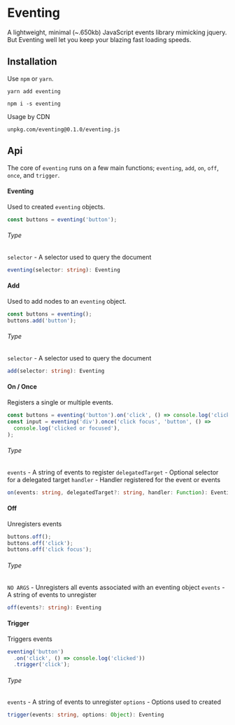 # Eventing

A lightweight, minimal (~.650kb) JavaScript events library mimicking jquery. But Eventing well let you keep your blazing fast loading speeds.

## Installation

Use `npm` or `yarn`.

```
yarn add eventing
```

```
npm i -s eventing
```

Usage by CDN

```
unpkg.com/eventing@0.1.0/eventing.js
```

## Api

The core of `eventing` runs on a few main functions; `eventing`, `add`, `on`, `off`, `once`, and `trigger`.

#### Eventing

Used to created `eventing` objects.

```js
const buttons = eventing('button');
```

###### Type

`selector` - A selector used to query the document

```ts
eventing(selector: string): Eventing
```

#### Add

Used to add nodes to an `eventing` object.

```js
const buttons = eventing();
buttons.add('button');
```

###### Type

`selector` - A selector used to query the document

```ts
add(selector: string): Eventing
```

#### On / Once

Registers a single or multiple events.

```js
const buttons = eventing('button').on('click', () => console.log('clicked'));
const input = eventing('div').once('click focus', 'button', () =>
  console.log('clicked or focused'),
);
```

###### Type

`events` - A string of events to register
`delegatedTarget` - Optional selector for a delegated target
`handler` - Handler registered for the event or events

```ts
on(events: string, delegatedTarget?: string, handler: Function): Eventing
```

#### Off

Unregisters events

```js
buttons.off();
buttons.off('click');
buttons.off('click focus');
```

###### Type

`NO ARGS` - Unregisters all events associated with an eventing object
`events` - A string of events to unregister

```ts
off(events?: string): Eventing
```

#### Trigger

Triggers events

```js
eventing('button')
  .on('click', () => console.log('clicked'))
  .trigger('click');
```

###### Type

`events` - A string of events to unregister
`options` - Options used to created

```ts
trigger(events: string, options: Object): Eventing
```
